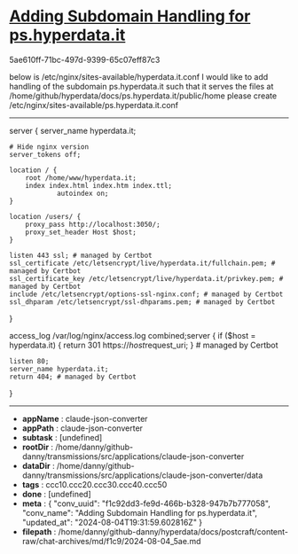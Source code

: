 # [Adding Subdomain Handling for ps.hyperdata.it](https://claude.ai/chat/f1c92dd3-fe9d-466b-b328-947b7b777058)

5ae610ff-71bc-497d-9399-65c07eff87c3

below is /etc/nginx/sites-available/hyperdata.it.conf
I would like to add handling of the subdomain ps.hyperdata.it such that it serves the files at /home/github/hyperdata/docs/ps.hyperdata.it/public/home
please create /etc/nginx/sites-available/ps.hyperdata.it.conf

---

server {
    server_name hyperdata.it;

    # Hide nginx version
    server_tokens off;

    location / {
        root /home/www/hyperdata.it;
        index index.html index.htm index.ttl;
                autoindex on;
    }

    location /users/ {
        proxy_pass http://localhost:3050/;
        proxy_set_header Host $host;
    }

    listen 443 ssl; # managed by Certbot
    ssl_certificate /etc/letsencrypt/live/hyperdata.it/fullchain.pem; # managed by Certbot
    ssl_certificate_key /etc/letsencrypt/live/hyperdata.it/privkey.pem; # managed by Certbot
    include /etc/letsencrypt/options-ssl-nginx.conf; # managed by Certbot
    ssl_dhparam /etc/letsencrypt/ssl-dhparams.pem; # managed by Certbot
}

access_log /var/log/nginx/access.log combined;server {
    if ($host = hyperdata.it) {
        return 301 https://$host$request_uri;
    } # managed by Certbot


    listen 80;
    server_name hyperdata.it;
    return 404; # managed by Certbot
}

---

* **appName** : claude-json-converter
* **appPath** : claude-json-converter
* **subtask** : [undefined]
* **rootDir** : /home/danny/github-danny/transmissions/src/applications/claude-json-converter
* **dataDir** : /home/danny/github-danny/transmissions/src/applications/claude-json-converter/data
* **tags** : ccc10.ccc20.ccc30.ccc40.ccc50
* **done** : [undefined]
* **meta** : {
  "conv_uuid": "f1c92dd3-fe9d-466b-b328-947b7b777058",
  "conv_name": "Adding Subdomain Handling for ps.hyperdata.it",
  "updated_at": "2024-08-04T19:31:59.602816Z"
}
* **filepath** : /home/danny/github-danny/hyperdata/docs/postcraft/content-raw/chat-archives/md/f1c9/2024-08-04_5ae.md